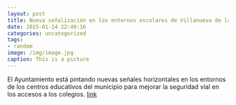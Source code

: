 ```yaml
---
layout: post
title: Nueva señalización en los entornos escolares de Villanueva de la Cañada
date: 2025-01-14 22:49:16
categories: uncategorized
tags:
- random
image: /img/image.jpg
caption: This is a picture
---
```

El Ayuntamiento está pintando nuevas señales horizontales en los entornos de los centros educativos del municipio para mejorar la seguridad vial en los accesos a los colegios.   [link](https://www.ayto-villacanada.es/noticias/nueva-senalizacion-en-los-entornos-escolares-de-villanueva-de-la-canada/)
